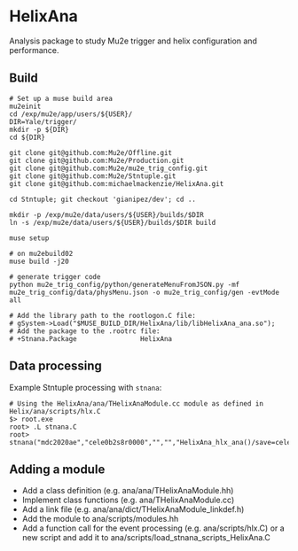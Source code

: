 # HelixAna

Analysis package to study Mu2e trigger and helix configuration and performance.

## Build

```
# Set up a muse build area
mu2einit
cd /exp/mu2e/app/users/${USER}/
DIR=Yale/trigger/
mkdir -p ${DIR}
cd ${DIR}

git clone git@github.com:Mu2e/Offline.git
git clone git@github.com:Mu2e/Production.git
git clone git@github.com:Mu2e/mu2e_trig_config.git
git clone git@github.com:Mu2e/Stntuple.git
git clone git@github.com:michaelmackenzie/HelixAna.git

cd Stntuple; git checkout 'gianipez/dev'; cd ..

mkdir -p /exp/mu2e/data/users/${USER}/builds/$DIR
ln -s /exp/mu2e/data/users/${USER}/builds/$DIR build

muse setup

# on mu2ebuild02
muse build -j20

# generate trigger code
python mu2e_trig_config/python/generateMenuFromJSON.py -mf mu2e_trig_config/data/physMenu.json -o mu2e_trig_config/gen -evtMode all

# Add the library path to the rootlogon.C file:
# gSystem->Load("$MUSE_BUILD_DIR/HelixAna/lib/libHelixAna_ana.so");
# Add the package to the .rootrc file:
# +Stnana.Package                HelixAna
```

## Data processing

Example Stntuple processing with `stnana`:
```
# Using the HelixAna/ana/THelixAnaModule.cc module as defined in Helix/ana/scripts/hlx.C
$> root.exe
root> .L stnana.C
root> stnana("mdc2020ae","cele0b2s8r0000","","","HelixAna_hlx_ana()/save=cele0b2s8r0000.hist",10000)
```

## Adding a module

- Add a class definition (e.g. ana/ana/THelixAnaModule.hh)
- Implement class functions (e.g. ana/THelixAnaModule.cc)
- Add a link file (e.g. ana/ana/dict/THelixAnaModule_linkdef.h)
- Add the module to ana/scripts/modules.hh
- Add a function call for the event processing (e.g. ana/scripts/hlx.C) or a new script and add it to ana/scripts/load_stnana_scripts_HelixAna.C
